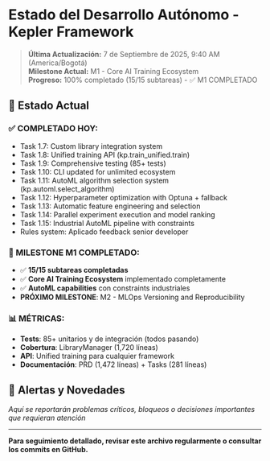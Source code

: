 # Estado del Desarrollo Autónomo - Kepler Framework

> **Última Actualización:** 7 de Septiembre de 2025, 9:40 AM (America/Bogotá)  
> **Milestone Actual:** M1 - Core AI Training Ecosystem  
> **Progreso:** 100% completado (15/15 subtareas) - ✅ M1 COMPLETADO

## 🎯 **Estado Actual**

### **✅ COMPLETADO HOY:**
- Task 1.7: Custom library integration system
- Task 1.8: Unified training API (kp.train_unified.train)
- Task 1.9: Comprehensive testing (85+ tests)
- Task 1.10: CLI updated for unlimited ecosystem
- Task 1.11: AutoML algorithm selection system (kp.automl.select_algorithm)
- Task 1.12: Hyperparameter optimization with Optuna + fallback  
- Task 1.13: Automatic feature engineering and selection
- Task 1.14: Parallel experiment execution and model ranking
- Task 1.15: Industrial AutoML pipeline with constraints
- Rules system: Aplicado feedback senior developer

### **🎯 MILESTONE M1 COMPLETADO:**
- ✅ **15/15 subtareas completadas**
- ✅ **Core AI Training Ecosystem** implementado completamente
- ✅ **AutoML capabilities** con constraints industriales
- **PRÓXIMO MILESTONE**: M2 - MLOps Versioning and Reproducibility

### **📊 MÉTRICAS:**
- **Tests**: 85+ unitarios y de integración (todos pasando)
- **Cobertura**: LibraryManager (1,720 líneas)
- **API**: Unified training para cualquier framework
- **Documentación**: PRD (1,472 líneas) + Tasks (281 líneas)

## 🚨 **Alertas y Novedades**

*Aquí se reportarán problemas críticos, bloqueos o decisiones importantes que requieran atención*

---

**Para seguimiento detallado, revisar este archivo regularmente o consultar los commits en GitHub.**

